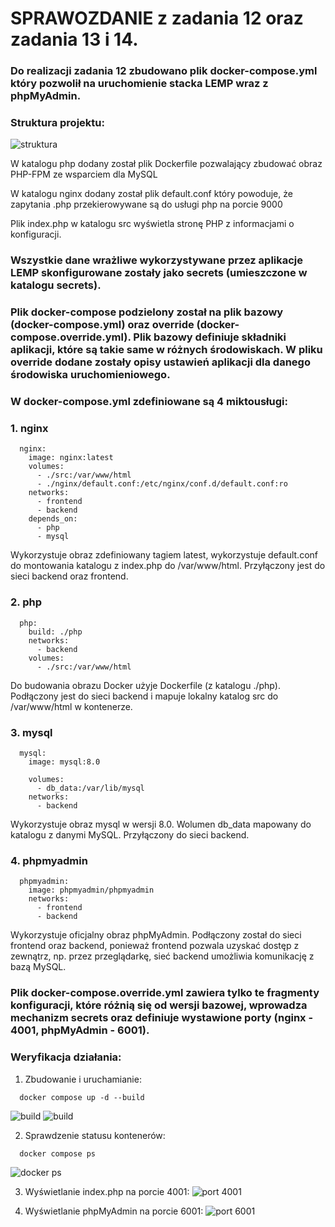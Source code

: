 # SPRAWOZDANIE z zadania 12 oraz zadania 13 i 14.
### Do realizacji zadania 12 zbudowano plik docker-compose.yml który pozwolił na uruchomienie stacka LEMP wraz z phpMyAdmin.
### Struktura projektu:
![struktura](img/projekt.PNG)

W katalogu php dodany został plik Dockerfile pozwalający zbudować obraz PHP-FPM ze wsparciem dla MySQL 
 
W katalogu nginx dodany został plik default.conf który  powoduje, że zapytania .php przekierowywane są do usługi php na porcie 9000 

Plik index.php w katalogu src wyświetla stronę PHP z informacjami o konfiguracji.

### Wszystkie dane wrażliwe wykorzystywane przez aplikacje LEMP skonfigurowane zostały jako secrets (umieszczone w katalogu secrets).
### Plik docker-compose podzielony został na plik bazowy (docker-compose.yml) oraz override (docker-compose.override.yml). Plik bazowy definiuje składniki aplikacji, które są takie same w różnych środowiskach. W pliku override dodane zostały opisy ustawień aplikacji dla danego środowiska uruchomieniowego.

### W docker-compose.yml zdefiniowane są 4 miktousługi:

### 1. nginx

```shell 
  nginx:
    image: nginx:latest
    volumes:
      - ./src:/var/www/html
      - ./nginx/default.conf:/etc/nginx/conf.d/default.conf:ro
    networks:
      - frontend
      - backend
    depends_on:
      - php
      - mysql
```
Wykorzystuje obraz zdefiniowany tagiem latest, wykorzystuje default.conf do montowania katalogu z index.php do /var/www/html. Przyłączony jest do sieci backend oraz frontend.


### 2. php

```shell 
  php:
    build: ./php
    networks:
      - backend
    volumes:
      - ./src:/var/www/html
```
Do budowania obrazu Docker użyje Dockerfile (z katalogu ./php). Podłączony jest do sieci backend i mapuje lokalny katalog src do /var/www/html w kontenerze. 

### 3. mysql

```shell 
  mysql:
    image: mysql:8.0

    volumes:
      - db_data:/var/lib/mysql
    networks:
      - backend
```
Wykorzystuje obraz mysql w wersji 8.0. Wolumen db_data mapowany do katalogu z danymi MySQL. Przyłączony do sieci backend.

### 4. phpmyadmin

```shell 
  phpmyadmin:
    image: phpmyadmin/phpmyadmin
    networks:
      - frontend
      - backend
```
Wykorzystuje oficjalny obraz phpMyAdmin. Podłączony został do sieci frontend oraz backend, ponieważ frontend pozwala uzyskać dostęp z zewnątrz, np. przez przeglądarkę, sieć backend umożliwia komunikację z bazą MySQL.


### Plik docker-compose.override.yml zawiera tylko te fragmenty konfiguracji, które różnią się od wersji bazowej, wprowadza mechanizm secrets oraz definiuje wystawione porty (nginx - 4001, phpMyAdmin - 6001).

### Weryfikacja działania:
1. Zbudowanie i uruchamianie:
```shell 
  docker compose up -d --build
```
![build](img/build.PNG)
![build](img/build2.PNG)

2. Sprawdzenie statusu kontenerów:
```shell 
  docker compose ps
```
![docker ps](img/ps.PNG)

3. Wyświetlanie index.php na porcie 4001:
   ![port 4001](img/4001.PNG)


4. Wyświetlanie phpMyAdmin na porcie 6001:
   ![port 6001](img/6001.PNG)